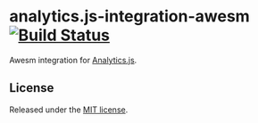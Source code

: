 # analytics.js-integration-awesm [![Build Status][ci-badge]][ci-link]

Awesm integration for [Analytics.js][].

## License

Released under the [MIT license](LICENSE).


[Analytics.js]: https://segment.com/docs/libraries/analytics.js/
[ci-link]: https://circleci.com/gh/segment-integrations/analytics.js-integration-awesm
[ci-badge]: https://circleci.com/gh/segment-integrations/analytics.js-integration-awesm.svg?style=svg
